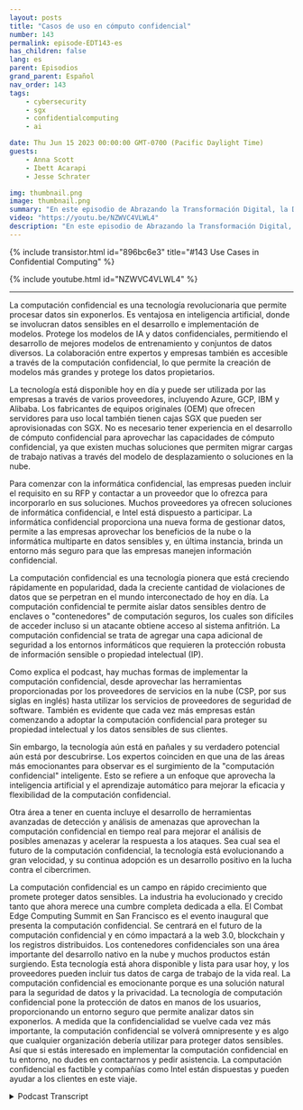 ```yaml
---
layout: posts
title: "Casos de uso en cómputo confidencial"
number: 143
permalink: episode-EDT143-es
has_children: false
lang: es
parent: Episodios
grand_parent: Español
nav_order: 143
tags:
    - cybersecurity
    - sgx
    - confidentialcomputing
    - ai

date: Thu Jun 15 2023 00:00:00 GMT-0700 (Pacific Daylight Time)
guests:
    - Anna Scott
    - Ibett Acarapi
    - Jesse Schrater

img: thumbnail.png
image: thumbnail.png
summary: "En este episodio de Abrazando la Transformación Digital, la Dra. Anna Scott continúa su conversación con Ibett Acarapi y Jesse Schrater sobre la Informática Confidencial y sus usos en la Inteligencia Artificial y el desarrollo de software."
video: "https://youtu.be/NZWVC4VLWL4"
description: "En este episodio de Abrazando la Transformación Digital, la Dra. Anna Scott continúa su conversación con Ibett Acarapi y Jesse Schrater sobre la Informática Confidencial y sus usos en la Inteligencia Artificial y el desarrollo de software."
---
```


<div>
{% include transistor.html id="896bc6e3" title="#143 Use Cases in Confidential Computing" %}

{% include youtube.html id="NZWVC4VLWL4" %}
</div>

---

La computación confidencial es una tecnología revolucionaria que permite procesar datos sin exponerlos. Es ventajosa en inteligencia artificial, donde se involucran datos sensibles en el desarrollo e implementación de modelos. Protege los modelos de IA y datos confidenciales, permitiendo el desarrollo de mejores modelos de entrenamiento y conjuntos de datos diversos. La colaboración entre expertos y empresas también es accesible a través de la computación confidencial, lo que permite la creación de modelos más grandes y protege los datos propietarios.

La tecnología está disponible hoy en día y puede ser utilizada por las empresas a través de varios proveedores, incluyendo Azure, GCP, IBM y Alibaba. Los fabricantes de equipos originales (OEM) que ofrecen servidores para uso local también tienen cajas SGX que pueden ser aprovisionadas con SGX. No es necesario tener experiencia en el desarrollo de cómputo confidencial para aprovechar las capacidades de cómputo confidencial, ya que existen muchas soluciones que permiten migrar cargas de trabajo nativas a través del modelo de desplazamiento o soluciones en la nube.

Para comenzar con la informática confidencial, las empresas pueden incluir el requisito en su RFP y contactar a un proveedor que lo ofrezca para incorporarlo en sus soluciones. Muchos proveedores ya ofrecen soluciones de informática confidencial, e Intel está dispuesto a participar. La informática confidencial proporciona una nueva forma de gestionar datos, permite a las empresas aprovechar los beneficios de la nube o la informática multiparte en datos sensibles y, en última instancia, brinda un entorno más seguro para que las empresas manejen información confidencial.

La computación confidencial es una tecnología pionera que está creciendo rápidamente en popularidad, dada la creciente cantidad de violaciones de datos que se perpetran en el mundo interconectado de hoy en día. La computación confidencial te permite aislar datos sensibles dentro de enclaves o "contenedores" de computación seguros, los cuales son difíciles de acceder incluso si un atacante obtiene acceso al sistema anfitrión. La computación confidencial se trata de agregar una capa adicional de seguridad a los entornos informáticos que requieren la protección robusta de información sensible o propiedad intelectual (IP).

Como explica el podcast, hay muchas formas de implementar la computación confidencial, desde aprovechar las herramientas proporcionadas por los proveedores de servicios en la nube (CSP, por sus siglas en inglés) hasta utilizar los servicios de proveedores de seguridad de software. También es evidente que cada vez más empresas están comenzando a adoptar la computación confidencial para proteger su propiedad intelectual y los datos sensibles de sus clientes.

Sin embargo, la tecnología aún está en pañales y su verdadero potencial aún está por descubrirse. Los expertos coinciden en que una de las áreas más emocionantes para observar es el surgimiento de la "computación confidencial" inteligente. Esto se refiere a un enfoque que aprovecha la inteligencia artificial y el aprendizaje automático para mejorar la eficacia y flexibilidad de la computación confidencial.

Otra área a tener en cuenta incluye el desarrollo de herramientas avanzadas de detección y análisis de amenazas que aprovechan la computación confidencial en tiempo real para mejorar el análisis de posibles amenazas y acelerar la respuesta a los ataques. Sea cual sea el futuro de la computación confidencial, la tecnología está evolucionando a gran velocidad, y su continua adopción es un desarrollo positivo en la lucha contra el cibercrimen.

La computación confidencial es un campo en rápido crecimiento que promete proteger datos sensibles. La industria ha evolucionado y crecido tanto que ahora merece una cumbre completa dedicada a ella. El Combat Edge Computing Summit en San Francisco es el evento inaugural que presenta la computación confidencial. Se centrará en el futuro de la computación confidencial y en cómo impactará a la web 3.0, blockchain y los registros distribuidos. Los contenedores confidenciales son una área importante del desarrollo nativo en la nube y muchos productos están surgiendo. Esta tecnología está ahora disponible y lista para usar hoy, y los proveedores pueden incluir tus datos de carga de trabajo de la vida real. La computación confidencial es emocionante porque es una solución natural para la seguridad de datos y la privacidad. La tecnología de computación confidencial pone la protección de datos en manos de los usuarios, proporcionando un entorno seguro que permite analizar datos sin exponerlos. A medida que la confidencialidad se vuelve cada vez más importante, la computación confidencial se volverá omnipresente y es algo que cualquier organización debería utilizar para proteger datos sensibles. Así que si estás interesado en implementar la computación confidencial en tu entorno, no dudes en contactarnos y pedir asistencia. La computación confidencial es factible y compañías como Intel están dispuestas y pueden ayudar a los clientes en este viaje.



<details>
<summary> Podcast Transcript </summary>

<p></p>

</details>
